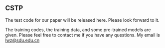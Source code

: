 ## CSTP
The test code for our paper will be released here. Please look forward to it.

The training codes, the training data, and some pre-trained models are given. Please feel free to contact me if you have any questions. My email is lwz@sdu.edu.cn
